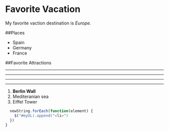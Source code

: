 # Favorite Vacation

My favorite vaction destination is _Europe._

##Places

* Spain
* Germany
* France

##Favorite Attractions

***
---
- - -
---------------

1. **Berlin Wall**
2. Mediteranian sea
3. Eiffel Tower 

```javascript function {
  newString.forEach(function(element) {
    $("#myUL).append("<li>")
  })
}